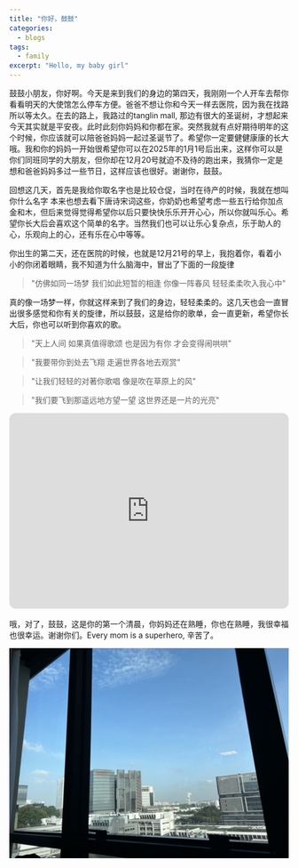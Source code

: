 ```yaml
---
title: "你好，鼓鼓"
categories:
  - blogs
tags:
  - family
excerpt: "Hello, my baby girl"
---
```


鼓鼓小朋友，你好啊。今天是来到我们的身边的第四天，我刚刚一个人开车去帮你看看明天的大使馆怎么停车方便。爸爸不想让你和今天一样去医院，因为我在找路所以等太久。在去的路上，我路过的tanglin mall, 那边有很大的圣诞树，才想起来今天其实就是平安夜。此时此刻你妈妈和你都在家。突然我就有点好期待明年的这个时候，你应该就可以陪爸爸妈妈一起过圣诞节了。希望你一定要健健康康的长大哦。我和你的妈妈一开始很希望你可以在2025年的1月1号后出来，这样你可以是你们同班同学的大朋友，但你却在12月20号就迫不及待的跑出来，我猜你一定是想和爸爸妈妈多过一些节日，这样应该也很好。谢谢你，鼓鼓。

回想这几天，首先是我给你取名字也是比较仓促，当时在待产的时候，我就在想叫你什么名字 本来也想去看下唐诗宋词这些，你奶奶也希望考虑一些五行给你加点金和木，但后来觉得觉得希望你以后只要快快乐乐开开心心，所以你就叫乐心。希望你长大后会喜欢这个简单的名字。当然我们也可以让乐心复杂点，乐于助人的心，乐观向上的心，还有乐在心中等等。

你出生的第二天，还在医院的时候，也就是12月21号的早上，我抱着你，看着小小的你闭着眼睛，我不知道为什么脑海中，冒出了下面的一段旋律
> "仿佛如同一场梦 我们如此短暂的相逢 你像一阵春风 轻轻柔柔吹入我心中"

真的像一场梦一样，你就这样来到了我们的身边，轻轻柔柔的。这几天也会一直冒出很多感觉和你有关的旋律，所以鼓鼓，这是给你的歌单，会一直更新，希望你长大后，你也可以听到你喜欢的歌。

> "天上人间 如果真值得歌颂 也是因为有你 才会变得闹哄哄"

> "我要带你到处去飞翔 走遍世界各地去观赏"

> "让我们轻轻的对著你歌唱 像是吹在草原上的风"

> "我们要飞到那遥远地方望一望 这世界还是一片的光亮"

<iframe style="border-radius:12px" src="https://open.spotify.com/embed/playlist/6bi84WBe89RMQvABJFjYaC?utm_source=generator" width="100%" height="352" frameBorder="0" allowfullscreen="" allow="autoplay; clipboard-write; encrypted-media; fullscreen; picture-in-picture" loading="lazy"></iframe>

哦，对了，鼓鼓，这是你的第一个清晨，你妈妈还在熟睡，你也在熟睡，我很幸福也很幸运。谢谢你们。Every mom is a superhero, 辛苦了。

<img src="/assets/images/blogs/lexi_firstmorning.jpg" alt="Highlight moment" width="600"/>



